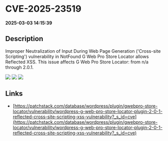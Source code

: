 # CVE-2025-23519

**2025-03-03 14:15:39**

## Description
Improper Neutralization of Input During Web Page Generation ('Cross-site Scripting') vulnerability in NotFound G Web Pro Store Locator allows Reflected XSS. This issue affects G Web Pro Store Locator: from n/a through 2.0.1.

![](https://img.shields.io/static/v1?label=Score&message=7.1&color=red)
![](https://img.shields.io/static/v1?label=Severity&message=HIGH&color=red)
![](https://img.shields.io/static/v1?label=CWE&message=XSS&color=green)

## Links
- [https://patchstack.com/database/wordpress/plugin/gwebpro-store-locator/vulnerability/wordpress-g-web-pro-store-locator-plugin-2-0-1-reflected-cross-site-scripting-xss-vulnerability?_s_id=cve](https://patchstack.com/database/wordpress/plugin/gwebpro-store-locator/vulnerability/wordpress-g-web-pro-store-locator-plugin-2-0-1-reflected-cross-site-scripting-xss-vulnerability?_s_id=cve)
